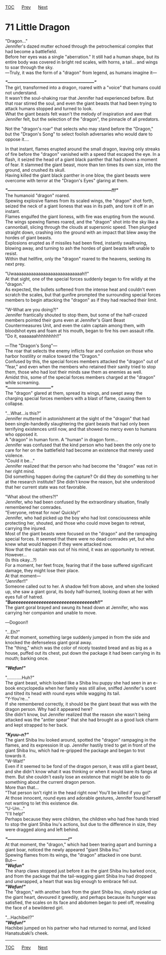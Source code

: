 [TOC](../readme.md)&nbsp;&nbsp;&nbsp;&nbsp;&nbsp;&nbsp;[Prev](section_0014.md)&nbsp;&nbsp;&nbsp;&nbsp;&nbsp;&nbsp;[Next](section_0016.md)



# 71 Little Dragon

"Dragon..."  
Jennifer's dazed mutter echoed through the petrochemical complex that
had become a battlefield.  
Before her eyes was a single "aberration." It still had a human shape,
but its entire body was covered in bright red scales, with horns, a
tail... and wings to soar through the sky.  
―Truly, it was the form of a "dragon" from legend, as humans imagine
it―  
  
***"――――――――――――――――――――"***  
The girl, transformed into a dragon, roared with a "voice" that humans
could not understand.  
It wasn't the soul-shaking roar that Jennifer had experienced before.
But that roar stirred the soul, and even the giant beasts that had been
trying to attack humans stopped and turned to look.  
What the giant beasts felt wasn't the melody of inspiration and awe that
Jennifer felt, but the selection of the "dragon", the pinnacle of all
predators.  
  
Not the "dragon's roar" that selects who may stand before the "Dragon,"
but the "Dragon's Song" to select foolish adversaries who would dare to
oppose it....  
  
In that instant, flames erupted around the small dragon, leaving only
streaks of fire before the "dragon" vanished with a speed that escaped
the eye. In a flash, it seized the head of a giant black panther that
had shown a moment of fear. It slammed the giant beast, more than ten
times its own size, into the ground, and crushed its skull.  
Having killed the giant black panther in one blow, the giant beasts were
overcome with terror at the "Dragon's Eyes" glaring at them.  
  
***"――――――――――――――――――――――――!!!"***  
The humanoid "dragon" roared.  
Spewing explosive flames from its scaled wings, the "dragon" shot forth,
seized the neck of a giant lioness that was in its path, and tore it off
in an instant.  
Flames engulfed the giant lioness, with fire was erupting from the
wound.  
The wings spewing flames roared, and the "dragon" shot into the sky like
a cannonball, slicing through the clouds at supersonic speed. Then
plunged straight down, crashing into the ground with an impact that blew
away the hordes of giant beasts.  
Explosions erupted as if missiles had been fired, instantly swallowing,
blowing away, and turning to ash the hordes of giant beasts left unable
to resist.  
Within that hellfire, only the "dragon" roared to the heavens, seeking
its next prey.  
  
"Uwaaaaaaaaaaaaaaaaaaaaaaaaaaaah!!"  
At that sight, one of the special forces suddenly began to fire wildly
at the "dragon."  
As expected, the bullets softened from the intense heat and couldn't
even scratch the scales, but that gunfire prompted the surrounding
special forces members to begin attacking the "dragon" as if they had
reached their limit.  
  
"W-What are you doing?!"  
Jennifer frantically shouted to stop them, but some of the half-crazed
members pointed their guns even at Jennifer's Giant Beast
Countermeasures Unit, and even the calm captain among them, with
bloodshot eyes and foam at his mouth, began to fire his own assault
rifle.  
"Do it, eaaaaaahhhhhhhh!!"  
  
―The "Dragon's Song"―  
The roar that selects the enemy inflicts fear and confusion on those who
harbor hostility or malice toward the "Dragon."  
Confused by this, the special forces members attacked the "dragon" out
of "fear," and even when the members who retained their sanity tried to
stop them, those who had lost their minds saw them as enemies as well.  
Amidst this, some of the special forces members charged at the "dragon"
while screaming.  
***"――――――――――"***  
The "dragon" glared at them, spread its wings, and swept away the
charging special forces members with a blast of flame, causing them to
collapse.  
  
"...What...is this?"  
Jennifer muttered in astonishment at the sight of the "dragon" that had
been single-handedly slaughtering the giant beasts that had only been
terrifying existences until now, and that showed no mercy even to humans
who opposed it.  
A "dragon" in human form. A "human" in dragon form...  
Jennifer was confused that the kind person who had been the only one to
care for her on the battlefield had become an existence that merely used
violence.  
"Could it be..."  
Jennifer realized that the person who had become the "dragon" was not in
her right mind.  
Did something happen during the capture? Or did they do something to her
at the research institute? She didn't know the reason, but she
understood that her current state was not favorable.  
  
"What about the others?!"  
Jennifer, who had been confused by the extraordinary situation, finally
remembered her comrades.  
"Everyone, retreat for now! Quickly!"  
Jennifer, who had picked up the boy who had lost consciousness while
protecting her, shouted, and those who could move began to retreat,
carrying the injured.  
Most of the giant beasts were focused on the "dragon" and the rampaging
special forces. It seemed that there were no dead comrades yet, but who
knew what would happen if they were attacked now.  
Now that the captain was out of his mind, it was an opportunity to
retreat. However...  
(Is this okay...?)  
For a moment, her feet froze, fearing that if the base suffered
significant damage, they might lose their place.  
At that moment―  
"Jennifer!!"  
Someone called out to her. A shadow fell from above, and when she looked
up, she saw a giant goral, its body half-burned, looking down at her
with eyes full of hatred.  
***"Bueeeeeeeeeeeeeeeeeeeeeeeeeeeeeeeeh!!"***  
The giant goral brayed and swung its head down at Jennifer, who was
carrying her companion and unable to move.  
  
―Dogoon!!  
  
"...Eh?"  
At that moment, something large suddenly jumped in from the side and
knocked the defenseless giant goral away.  
The "thing," which was the color of nicely toasted bread and as big as a
house, puffed out its chest, put down the package it had been carrying
in its mouth; barking once.  
  
***"Wafun!"***  
  
"............Huh?"  
The giant beast, which looked like a Shiba Inu puppy she had seen in an
e-book encyclopedia when her family was still alive, sniffed Jennifer's
scent and tilted its head with round eyes while wagging its tail.  
"Y-You're..."  
If she remembered correctly, it should be the giant beast that was with
the dragon person. Why had it appeared here?  
She didn't know, but Jennifer realized that the reason she wasn't being
attacked was the "antler spear" that she had brought as a good luck
charm and kept strapped to her back.  
  
***"Kyuu~n?"***  
The giant Shiba Inu looked around, spotted the "dragon" rampaging in the
flames, and its expression lit up. Jennifer hastily tried to get in
front of the giant Shiba Inu, which had re-gripped the package and began
to trot towards it.  
"W-Wait!"  
Even if it seemed to be fond of the dragon person, it was still a giant
beast, and she didn't know what it was thinking or when it would bare
its fangs at them. But she couldn't easily lose an existence that might
be able to do something about the current dragon person.  
More than that...  
"That person isn't right in the head right now! You'll be killed if you
go!"  
At those innocent, round eyes and adorable gestures, Jennifer found
herself not wanting to let this existence die.  
"U-Um..."  
"I'll help!"  
Perhaps because they were children, the children who had free hands
tried to stop the giant Shiba Inu's actions, but due to the difference
in size, they were dragged along and left behind.  
  
***"――――――――――――――!"***  
At that moment, the "dragon," which had been tearing apart and burning a
giant boar, noticed the newly appeared "giant Shiba Inu."  
Spewing flames from its wings, the "dragon" attacked in one burst.  
But―  
***"Wafun"***  
The sharp claws stopped just before it as the giant Shiba Inu barked
once, and from the package that the tail-wagging giant Shiba Inu had
dropped and unwrapped, a heart that was big enough to embrace fell
out.  
***"Wafun!"***  
The "dragon," with another bark from the giant Shiba Inu, slowly picked
up the giant heart, devoured it greedily, and perhaps because its hunger
was satisfied, the scales on its face and abdomen began to peel off,
revealing the face of a bewildered girl.  
  
"...Hachibei!?"  
***"Wafun!"***  
Hachibei jumped on his partner who had returned to normal, and licked
Hanatsubaki’s cheek.  
  
  
  


---
[TOC](../readme.md)&nbsp;&nbsp;&nbsp;&nbsp;&nbsp;&nbsp;[Prev](section_0014.md)&nbsp;&nbsp;&nbsp;&nbsp;&nbsp;&nbsp;[Next](section_0016.md)


